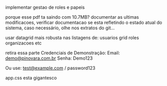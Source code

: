 
implementar gestao de roles e papeis

porque esse pdf ta saindo com 10.7MB? 
documentar as ultimas modificacoes, verificar documentacao se esta refletindo o estado atual do sistema, caso necessário, olhe nos extratos do git...

usar datagrid mais robusta nas listagens de:
usuarios
grid
roles
organizacoes etc



retira essa parte
Credenciais de Demonstração:
Email: demo@pinovara.com.br
Senha: Demo123

Ou use: test@example.com / password123


app.css esta gigantesco


